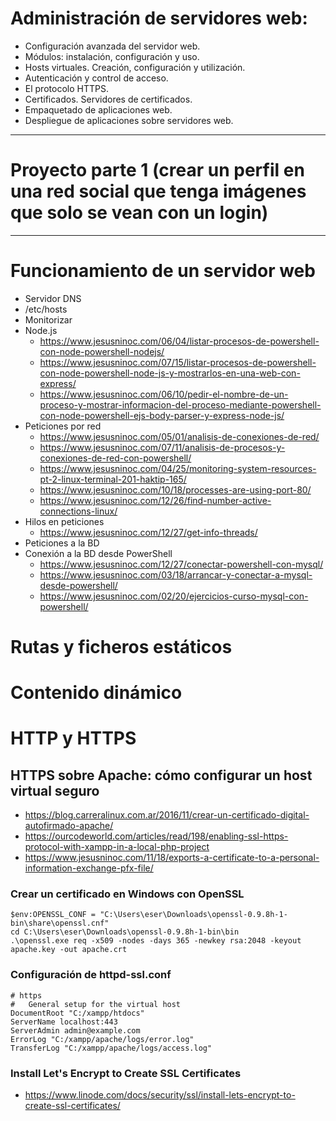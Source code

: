 # Administración de servidores web:
- Configuración avanzada del servidor web.
- Módulos: instalación, configuración y uso.
- Hosts virtuales. Creación, configuración y utilización.
- Autenticación y control de acceso.
- El protocolo HTTPS.
- Certificados. Servidores de certificados.
- Empaquetado de aplicaciones web.
- Despliegue de aplicaciones sobre servidores web.

---------------

# Proyecto parte 1 (crear un perfil en una red social que tenga imágenes que solo se vean con un login)

---------------

# Funcionamiento de un servidor web
- Servidor DNS
- /etc/hosts
- Monitorizar
- Node.js
  - https://www.jesusninoc.com/06/04/listar-procesos-de-powershell-con-node-powershell-nodejs/
  - https://www.jesusninoc.com/07/15/listar-procesos-de-powershell-con-node-powershell-node-js-y-mostrarlos-en-una-web-con-express/
  - https://www.jesusninoc.com/06/10/pedir-el-nombre-de-un-proceso-y-mostrar-informacion-del-proceso-mediante-powershell-con-node-powershell-ejs-body-parser-y-express-node-js/
- Peticiones por red
  - https://www.jesusninoc.com/05/01/analisis-de-conexiones-de-red/
  - https://www.jesusninoc.com/07/11/analisis-de-procesos-y-conexiones-de-red-con-powershell/
  - https://www.jesusninoc.com/04/25/monitoring-system-resources-pt-2-linux-terminal-201-haktip-165/
  - https://www.jesusninoc.com/10/18/processes-are-using-port-80/
  - https://www.jesusninoc.com/12/26/find-number-active-connections-linux/
- Hilos en peticiones
  - https://www.jesusninoc.com/12/27/get-info-threads/
- Peticiones a la BD
- Conexión a la BD desde PowerShell
  - https://www.jesusninoc.com/12/27/conectar-powershell-con-mysql/
  - https://www.jesusninoc.com/03/18/arrancar-y-conectar-a-mysql-desde-powershell/
  - https://www.jesusninoc.com/02/20/ejercicios-curso-mysql-con-powershell/

# Rutas y ficheros estáticos

# Contenido dinámico

# HTTP y HTTPS

## HTTPS sobre Apache: cómo configurar un host virtual seguro
* https://blog.carreralinux.com.ar/2016/11/crear-un-certificado-digital-autofirmado-apache/
* https://ourcodeworld.com/articles/read/198/enabling-ssl-https-protocol-with-xampp-in-a-local-php-project
* https://www.jesusninoc.com/11/18/exports-a-certificate-to-a-personal-information-exchange-pfx-file/

### Crear un certificado en Windows con OpenSSL
```CMD
$env:OPENSSL_CONF = "C:\Users\eser\Downloads\openssl-0.9.8h-1-bin\share\openssl.cnf"
cd C:\Users\eser\Downloads\openssl-0.9.8h-1-bin\bin
.\openssl.exe req -x509 -nodes -days 365 -newkey rsa:2048 -keyout apache.key -out apache.crt
```

### Configuración de httpd-ssl.conf
```
# https
#   General setup for the virtual host
DocumentRoot "C:/xampp/htdocs"
ServerName localhost:443
ServerAdmin admin@example.com
ErrorLog "C:/xampp/apache/logs/error.log"
TransferLog "C:/xampp/apache/logs/access.log"
```

### Install Let's Encrypt to Create SSL Certificates
* https://www.linode.com/docs/security/ssl/install-lets-encrypt-to-create-ssl-certificates/
